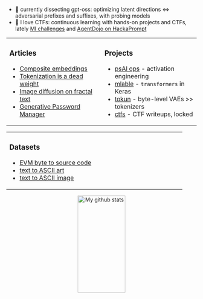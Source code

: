 - :mag_right: currently dissecting gpt-oss: optimizing latent directions $\iff$ adversarial prefixes and suffixes, with probing models
- :triangular_flag_on_post: I love CTFs: continuous learning with hands-on projects and CTFs, lately [MI challenges][github-casper] and [AgentDojo on HackaPrompt][hackaprompt-agent]

<table><tr><td valign="top" width="50%">

### Articles

- [Composite embeddings][article-layers]
- [Tokenization is a dead weight][article-tokun]
- [Image diffusion on fractal text][article-diffusion]
- [Generative Password Manager][article-password]

</td><td valign="top" width="50%">

### Projects

- [psAI ops][github-psaiops] - activation engineering
- [mlable][github-mlable] - `transformers` in Keras
- [tokun][github-tokun] - byte-level VAEs >> tokenizers
- [ctfs][github-writeups] - CTF writeups, locked

</td></tr></table>

<table><tr><td valign="top" width="50%">

### Datasets

- [EVM byte to source code][huggingface-contracts]
- [text to ASCII art][huggingface-ascii-art]
- [text to ASCII image][huggingface-ascii-images]

</td></tr></table>


<div align="center">
    <img src="https://github-readme-stats.vercel.app/api?username=apehex&show_icons=true&theme=blue-green&count_private=true&include_all_commits=true" title="My github stats" height="256px" width="50%" />
</div>

[article-diffusion]: https://huggingface.co/blog/apehex/image-diffusion-on-text
[article-password]: https://huggingface.co/blog/apehex/gpm
[article-layers]: https://huggingface.co/blog/apehex/this-title-is-already-tokenized
[article-tokun]: https://huggingface.co/blog/apehex/tokenization-is-a-dead-weight
[github-writeups]: https://github.com/Hackplayers/hackthebox-writeups

[github-casper]: https://github.com/thestephencasper/mechanistic_interpretability_challenge
[github-psaiops]: https://github.com/apehex/psai-ops
[github-mlable]: https://github.com/apehex/mlable
[github-tokun]: https://github.com/apehex/tokun
[github-stats]: https://github-readme-stats.vercel.app/api?username=apehex&show_icons=true&theme=blue-green&count_private=true&include_all_commits=true

[hackaprompt-agent]: https://www.hackaprompt.com/track/trails_x_mats
[huggingface-ascii-art]: https://huggingface.co/datasets/apehex/ascii-art
[huggingface-ascii-images]: https://huggingface.co/datasets/apehex/ascii-art-datacompdr-12m
[huggingface-contracts]: https://huggingface.co/datasets/apehex/evm_contracts
